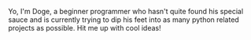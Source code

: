 Yo, I'm Doge, a beginner programmer who hasn't quite found his special sauce and is currently trying to dip his feet into as many python related projects as possible.
Hit me up with cool ideas!

<!---
DogeParker/DogeParker is a ✨ special ✨ repository because its `README.md` (this file) appears on your GitHub profile.
You can click the Preview link to take a look at your changes.
--->
